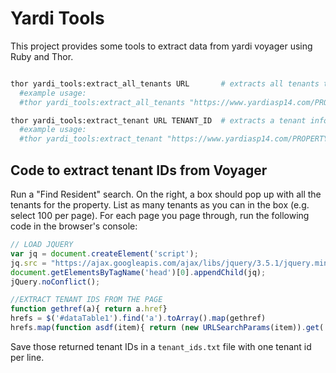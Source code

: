 # Yardi Tools

This project provides some tools to extract data from yardi voyager using Ruby and Thor.

```bash

thor yardi_tools:extract_all_tenants URL       # extracts all tenants to a CSV out.csv
  #example usage:
  #thor yardi_tools:extract_all_tenants "https://www.yardiasp14.com/PROPERTY_ID/pages/ResResident.aspx?ResidentId=TENANT_ID&sMessage="

thor yardi_tools:extract_tenant URL TENANT_ID  # extracts a tenant information from a url using tenant ids stored in a file called "tenant_ids.txt" and writes it to standard output
  #example usage:
  #thor yardi_tools:extract_tenant "https://www.yardiasp14.com/PROPERTY_ID/pages/ResResident.aspx?ResidentId=TENANT_ID&sMessage=" 1234

```

## Code to extract tenant IDs from Voyager

Run a "Find Resident" search.  On the right, a box should pop up with all the tenants for the property.  List as many tenants as you can in the box (e.g. select 100 per page).
For each page you page through, run the following code in the browser's console:

```js
// LOAD JQUERY
var jq = document.createElement('script');
jq.src = "https://ajax.googleapis.com/ajax/libs/jquery/3.5.1/jquery.min.js";
document.getElementsByTagName('head')[0].appendChild(jq);
jQuery.noConflict();

//EXTRACT TENANT IDS FROM THE PAGE
function gethref(a){ return a.href}
hrefs = $('#dataTable1').find('a').toArray().map(gethref)
hrefs.map(function asdf(item){ return (new URLSearchParams(item)).get('TenantId') })
```

Save those returned tenant IDs in a `tenant_ids.txt` file with one tenant id per line.